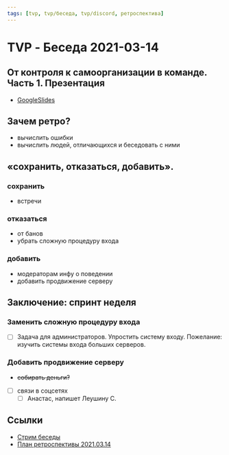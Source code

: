 ```yaml
---
tags: [tvp, tvp/беседа, tvp/discord, ретроспектива]
---
```

# TVP - Беседа 2021-03-14

## От контроля к самоорганизации в команде. Часть 1. Презентация

- [GoogleSlides](https://docs.google.com/presentation/d/1eRewWV867Rv5QjWx_Hvu7OpWJlrDVkCdIN5wupexjHU/edit?usp=sharing)

## Зачем ретро?
  * вычислить ошибки
  * вычислить людей, отличающихся и беседовать с ними

## «сохранить, отказаться, добавить».

### сохранить
- встречи

### отказаться
- от банов
- убрать сложную процедуру входа

### добавить
- модераторам инфу о поведении
- добавить продвижение серверу


## Заключение: спринт неделя

### Заменить сложную процедуру входа

- [ ] Задача для администраторов. Упростить систему входу. Пожелание: изучить системы входа больших серверов.


### Добавить продвижение серверу

- ~~собирать деньги?~~
- [ ] связи в соцсетях
  - [ ] Анастас, напишет Леушину С.

## Ссылки

- [Стрим беседы](https://youtu.be/lnhTn67k1JY)
- [План ретроспективы 2021.03.14](https://docs.google.com/document/d/168TdxtZlohUDxq-7Nhqn66R9xr2OVBHDdCGdHwCXSlU/edit?usp=sharing)